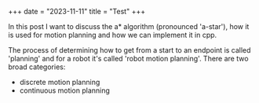 +++
date = "2023-11-11"
title = "Test"
+++

In this post I want to discuss the a* algorithm (pronounced 'a-star'), how it is used for motion planning and how we can implement it in cpp.

The process of determining how to get from a start to an endpoint is called 'planning' and for a robot it's called 'robot motion planning'. There are two broad categories:

- discrete motion planning
- continuous motion planning


